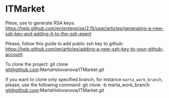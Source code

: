 # ITMarket
Plese, use to generate RSA keys:
https://help.github.com/en/enterprise/2.15/user/articles/generating-a-new-ssh-key-and-adding-it-to-the-ssh-agent

Please, follow this guide to add public ssh key to github:
https://help.github.com/en/articles/adding-a-new-ssh-key-to-your-github-account

To clone the project: 
git clone git@github.com:MartaHolovanova/ITMarket.git

If you want to clone only specified branch, for instance `marta_work_branch`, please, use the following command:
git clone -b marta_work_branch git@github.com:MartaHolovanova/ITMarket.git

